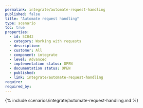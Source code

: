 ```yaml
---
permalink: integrate/automate-request-handling
published: false
title: "Automate request handling"
type: scenario
toc: true
properties:
  - id: SC042
  - category: Working with requests
  - description:
  - customer: All
  - component: integrate
  - level: Advanced
  - implementation status: OPEN
  - documentation status: OPEN
  - published:
  - link: integrate/automate-request-handling
require:
required_by:
---
```


{% include scenarios/integrate/automate-request-handling.md %}
